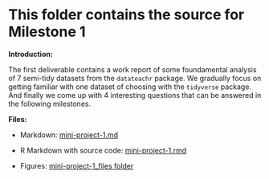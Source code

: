This folder contains the source for Milestone 1
================================

**Introduction:**

The first deliverable contains a work report of some foundamental analysis of 7 semi-tidy datasets from the `datateachr` package. We gradually focus on getting familiar with one dataset of choosing with the `tidyverse` package. And finally we come up with 4 interesting questions that can be answered in the following milestones.

**Files:**

- Markdown: [mini-project-1.md](https://github.com/stat545ubc-2021/mini-data-analysis-evechen/blob/main/Milestone%201/mini-project-1.md)

- R Markdown with source code: [mini-project-1.rmd](https://github.com/stat545ubc-2021/mini-data-analysis-evechen/blob/main/Milestone%201/mini-project-1.rmd)

- Figures: [mini-project-1_files folder](https://github.com/stat545ubc-2021/mini-data-analysis-evechen/tree/main/Milestone%201/mini-project-1_files/figure-gfm)
